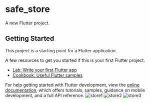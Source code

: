 # safe_store

A new Flutter project.

## Getting Started

This project is a starting point for a Flutter application.

A few resources to get you started if this is your first Flutter project:

- [Lab: Write your first Flutter app](https://docs.flutter.dev/get-started/codelab)
- [Cookbook: Useful Flutter samples](https://docs.flutter.dev/cookbook)

For help getting started with Flutter development, view the
[online documentation](https://docs.flutter.dev/), which offers tutorials,
samples, guidance on mobile development, and a full API reference.
![store1](https://github.com/user-attachments/assets/3923884d-803f-4fc3-a280-9818e0cc8f72)
![store2](https://github.com/user-attachments/assets/0ea37f3f-1633-416c-a834-cf9ba3458afb)
![store3](https://github.com/user-attachments/assets/ce495a34-daaa-47c8-9743-f0e639c444eb)
